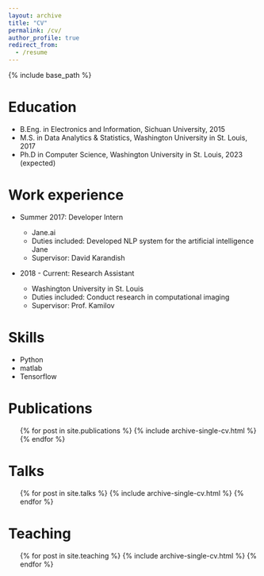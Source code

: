 ```yaml
---
layout: archive
title: "CV"
permalink: /cv/
author_profile: true
redirect_from:
  - /resume
---
```


{% include base_path %}

Education
======
* B.Eng. in Electronics and Information, Sichuan University, 2015
* M.S. in Data Analytics & Statistics, Washington University in St. Louis, 2017
* Ph.D in Computer Science, Washington University in St. Louis, 2023 (expected)

Work experience
======
* Summer 2017: Developer Intern
  * Jane.ai
  * Duties included: Developed NLP system for the artificial intelligence Jane
  * Supervisor: David Karandish

* 2018 - Current: Research Assistant
  * Washington University in St. Louis
  * Duties included: Conduct research in computational imaging
  * Supervisor: Prof. Kamilov
  
Skills
======
* Python
* matlab
* Tensorflow

Publications
======
  <ul>{% for post in site.publications %}
    {% include archive-single-cv.html %}
  {% endfor %}</ul>

Talks
======
  <ul>{% for post in site.talks %}
    {% include archive-single-cv.html %}
  {% endfor %}</ul>

Teaching
======
  <ul>{% for post in site.teaching %}
    {% include archive-single-cv.html %}
  {% endfor %}</ul>


